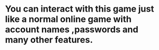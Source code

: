 # You can interact with this game just like a normal online game with account names ,passwords and many other features.
